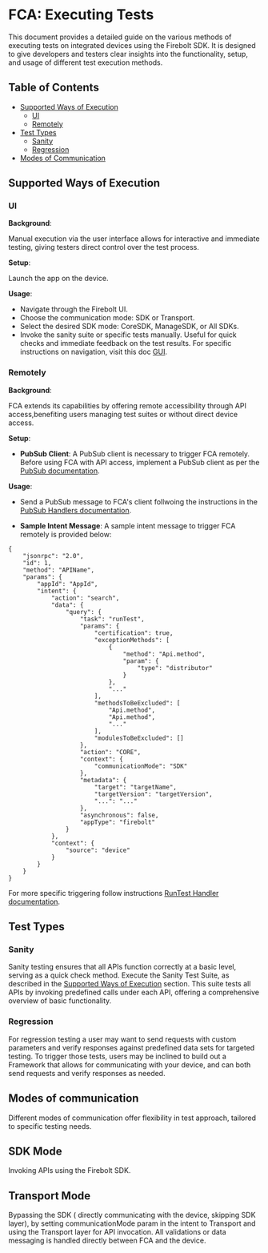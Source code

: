 # FCA: Executing Tests

This document provides a detailed guide on the various methods of executing tests on integrated devices using the Firebolt SDK. It is designed to give developers and testers clear insights into the functionality, setup, and usage of different test execution methods.

## Table of Contents
- [Supported Ways of Execution](#supported-ways-of-execution)
  - [UI](#ui)
  - [Remotely](#remotely)
- [Test Types](#test-types)
  - [Sanity](#sanity)
  - [Regression](#regression)
- [Modes of Communication](#modes-of-communication)

## Supported Ways of Execution

### UI

**Background**:

Manual execution via the user interface allows for interactive and immediate testing, giving testers direct control over the test process.

**Setup**:

Launch the app on the device.

**Usage**:
- Navigate through the Firebolt UI.
- Choose the communication mode: SDK or Transport.
- Select the desired SDK mode: CoreSDK, ManageSDK, or All SDKs.
- Invoke the sanity suite or specific tests manually.
Useful for quick checks and immediate feedback on the test results.
For specific instructions on navigation, visit this doc [GUI](GUI.md).

### Remotely

**Background**:

FCA extends its capabilities by offering remote accessibility through API access,benefiting users managing test suites or without direct device access.

**Setup**:

- **PubSub Client**: 
A PubSub client is necessary to trigger FCA remotely.
Before using FCA with API access, implement a PubSub client as per the [PubSub documentation](plugins/PubSub.md).

**Usage**:

- Send a PubSub message to FCA's client follwoing the instructions in the [PubSub Handlers documentation](pubSubHandlers/PubSubHandlers.md).

- **Sample Intent Message**:
A sample intent message to trigger FCA remotely is provided below:

```
{
    "jsonrpc": "2.0",
    "id": 1,
    "method": "APIName",
    "params": {
        "appId": "AppId",
        "intent": {
            "action": "search",
            "data": {
                "query": {
                    "task": "runTest",
                    "params": {
                        "certification": true,
                        "exceptionMethods": [
                            {
                                "method": "Api.method",
                                "param": {
                                    "type": "distributor"
                                }
                            },
                            "..."
                        ],
                        "methodsToBeExcluded": [
                            "Api.method",
                            "Api.method",
                            "..."
                        ],
                        "modulesToBeExcluded": []
                    },
                    "action": "CORE",
                    "context": {
                        "communicationMode": "SDK"
                    },
                    "metadata": {
                        "target": "targetName",
                        "targetVersion": "targetVersion",
                        "...": "..."
                    },
                    "asynchronous": false,
                    "appType": "firebolt"
                }
            },
            "context": {
                "source": "device"
            }
        }
    }
}

```

For more specific triggering follow instructions 
[RunTest Handler documentation](intentReaderHandlers/RunTestHandler.md).


## Test Types

### Sanity

Sanity testing ensures that all APIs function correctly at a basic level, serving as a quick check method.
Execute the Sanity Test Suite, as described in the [Supported Ways of Execution](#supported-ways-of-execution) section.
This suite tests all APIs by invoking predefined calls under each API, offering a comprehensive overview of basic functionality.

### Regression

For regression testing a user may want to send requests with custom parameters and verify responses against predefined data sets for targeted testing. To trigger those tests, users may be inclined to build out a Framework that allows for communicating with your device, and can both send requests and verify responses as needed.


## Modes of communication

Different modes of communication offer flexibility in test approach, tailored to specific testing needs.

## SDK Mode
 Invoking APIs using the Firebolt SDK.
## Transport Mode
 Bypassing the SDK ( directly communicating with the device, skipping SDK layer), by setting communicationMode param in the intent to Transport and using the Transport layer for API invocation. All validations or data messaging is handled directly between FCA and the device.
